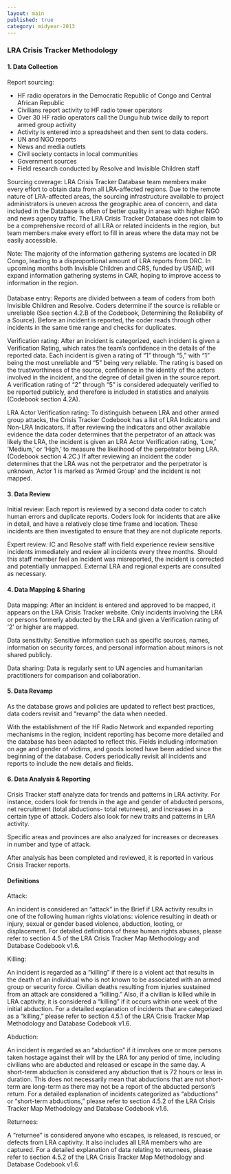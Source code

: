 ```yaml
---
layout: main
published: true
category: midyear-2013
---
```



<div class="page-container">
  <h3 class="page-title">LRA Crisis Tracker Methodology</h3>
  <h4 class="section-title">1. Data Collection</h4>
  <p>Report sourcing:</p>
  <ul>
    <li>HF radio operators in the Democratic Republic of Congo and Central African Republic</li>
    <li>Civilians report activity to HF radio tower operators</li>
    <li>Over 30 HF radio operators call the Dungu hub twice daily to report armed group activity</li>
    <li>Activity is entered into a spreadsheet and then sent to data coders.</li>
    <li>UN and NGO reports</li>
    <li>News and media outlets</li>
    <li>Civil society contacts in local communities</li>
    <li>Government sources</li>
    <li>Field research conducted by Resolve and Invisible Children staff</li>
  </ul>

  <p>Sourcing coverage: LRA Crisis Tracker Database team members make every effort to obtain data from all LRA-affected regions. Due to the remote nature of LRA-affected areas, the sourcing infrastructure available to project administrators is uneven across the geographic area of concern, and data included in the Database is often of better quality in areas with higher NGO and news agency traffic. The LRA Crisis Tracker Database does not claim to be a comprehensive record of all LRA or related incidents in the region, but team members make every effort to fill in areas where the data may not be easily accessible.</p>

  <p>Note: The majority of the information gathering systems are located in DR Congo, leading to a disproportional amount of LRA reports from DRC. In upcoming months both Invisible Children and CRS, funded by USAID, will expand information gathering systems in CAR, hoping to improve access to information in the region.</p>

  <h4 class="section-title"></h4>
  <p>Database entry: Reports are divided between a team of coders from both Invisible Children and Resolve. Coders determine if the source is reliable or unreliable (See section 4.2.B of the Codebook, Determining the Reliability of a Source). Before an incident is reported, the coder reads through other incidents in the same time range and checks for duplicates.</p>

  <p>Verification rating: After an incident is categorized, each incident is given a Verification Rating, which rates the team’s confidence in the details of the reported data. Each incident is given a rating of “1” through “5,” with “1” being the most unreliable and “5” being very reliable. The rating is based on the trustworthiness of the source, confidence in the identity of the actors involved in the incident, and the degree of detail given in the source report. A verification rating of “2” through “5” is considered adequately verified to be reported publicly, and therefore is included in statistics and analysis (Codebook section 4.2A).</p>

  <p>LRA Actor Verification rating: To distinguish between LRA and other armed group attacks, the Crisis Tracker Codebook has a list of LRA Indicators and Non-LRA Indicators. If after reviewing the indicators and other available evidence the data coder determines that the perpetrator of an attack was likely the LRA, the incident is given an LRA Actor Verification rating, ‘Low,’ ‘Medium,’ or ‘High,’ to measure the likelihood of the perpetrator being LRA. (Codebook section 4.2C.) If after reviewing an incident the coder determines that the LRA was not the perpetrator and the perpetrator is unknown,  Actor 1 is marked as ‘Armed Group’ and the incident is not mapped.</p>

  <h4 class="section-title">3. Data Review</h4>
  <p>Initial review: Each report is reviewed by a second data coder to catch human errors and duplicate reports. Coders look for incidents that are alike in detail, and have a relatively close time frame and location. These incidents are then investigated to ensure that they are not duplicate reports.</p>

  <p>Expert review: IC and Resolve staff with field experience review sensitive incidents immediately and review all incidents every three months. Should this staff member feel an incident was misreported, the incident is corrected and potentially unmapped. External LRA and regional experts are consulted as necessary.</p>

  <h4 class="section-title">4. Data Mapping & Sharing</h4>
  <p>Data mapping: After an incident is entered and approved to be mapped, it appears on the LRA Crisis Tracker website. Only incidents involving the LRA or persons formerly abducted by the LRA and given a Verification rating of ‘2’ or higher are mapped.</p>

  <p>Data sensitivity: Sensitive information such as specific sources, names, information on security forces, and personal information about minors is not shared publicly.</p> 

  <p>Data sharing: Data is regularly sent to UN agencies and humanitarian practitioners for comparison and collaboration.</p> 

  <h4 class="section-title">5. Data Revamp</h4>
  As the database grows and policies are updated to reflect best practices, data coders revisit and “revamp” the data when needed.</p> 

  <p>With the establishment of the HF Radio Network and expanded reporting mechanisms in the region, incident reporting has become more detailed and the database has been adapted to reflect this. Fields including information on age and gender of victims, and goods looted have been added since the beginning of the database. Coders periodically revisit all incidents and reports to include the new details and fields.</p> 

  <h4 class="section-title">6. Data Analysis & Reporting</h4>
  <p>Crisis Tracker staff analyze data for trends and patterns in LRA activity. For instance, coders look for trends in the age and gender of abducted persons, net recruitment (total abductions- total returnees), and increases in a certain type of attack. Coders also look for new traits and patterns in LRA activity.</p>

  <p>Specific areas and provinces are also analyzed for increases or decreases in number and type of attack.</p>

  <p>After analysis has been completed and reviewed, it is reported in various Crisis Tracker reports.</p>

  <h4 class="section-title">Definitions</h4>
  <p>Attack: 
  <p>An incident is considered an “attack” in the Brief if LRA activity results in one of the following human rights violations: violence resulting in death or injury, sexual or gender based violence, abduction, looting, or displacement. For detailed definitions of these human rights abuses, please refer to section 4.5 of the LRA Crisis Tracker Map Methodology and Database Codebook v1.6.</p>

  <p>Killing:</p>
  <p>An incident is regarded as a “killing” if there is a violent act that results in the death of an individual who is not known to be associated with an armed group or security force.  Civilian deaths resulting from injuries sustained from an attack are considered a “killing.” Also, if a civilian is killed while in LRA captivity, it is considered a “killing” if it occurs within one week of the initial abduction. For a detailed explanation of incidents that are categorized as a “killing,” please refer to section 4.5.1 of the LRA Crisis Tracker Map Methodology and Database Codebook v1.6.</p>

  <p>Abduction:</p> 
  <p>An incident is regarded as an “abduction” if it involves one or more persons taken hostage against their will by the LRA for any period of time, including civilians who are abducted and released or escape in the same day.  A short-term abduction is considered any abduction that is 72 hours or less in duration. This does not necessarily mean that abductions that are not short-term are long-term as there may not be a report of the abducted person’s return. For a detailed explanation of incidents categorized as “abductions” or “short-term abductions,” please refer to section 4.5.2 of the LRA Crisis Tracker Map Methodology and Database Codebook v1.6.</p>

  <p>Returnees:</p> 
  <p>A “returnee” is considered anyone who escapes, is released, is rescued, or defects from LRA captivity. It also includes all LRA members who are captured. For a detailed explanation of data relating to returnees, please refer to section 4.5.2 of the LRA Crisis Tracker Map Methodology and Database Codebook v1.6.</p>

</div>